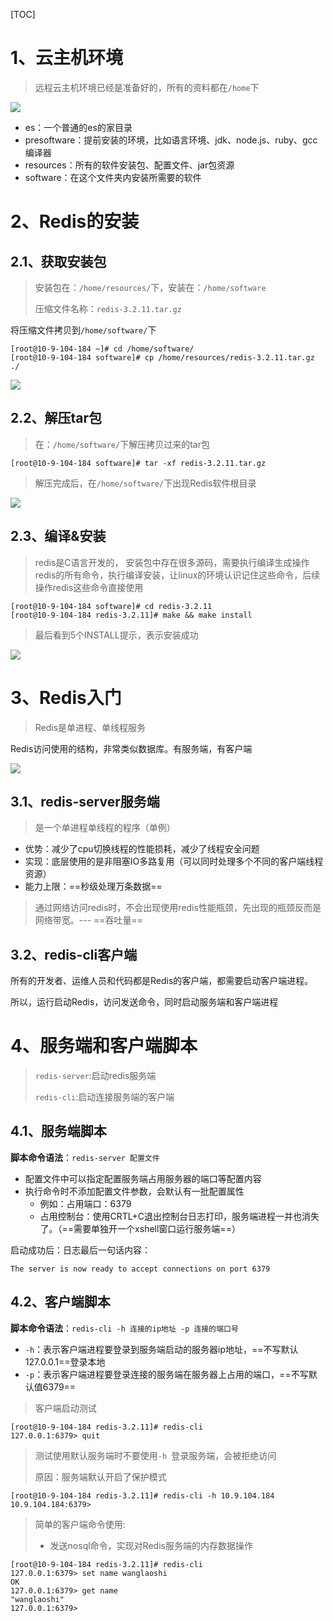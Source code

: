[TOC]

# 1、云主机环境

> 远程云主机环境已经是准备好的，所有的资料都在`/home`下

![](https://note.youdao.com/yws/api/personal/file/11DFBE55FECE429EBDCE529A763666EB?method=download&shareKey=e845589d579909436995ce397faeb65d)

- es：一个普通的es的家目录
- presoftware：提前安装的环境，比如语言环境、jdk、node.js、ruby、gcc编译器
- resources：所有的软件安装包、配置文件、jar包资源
- software：在这个文件夹内安装所需要的软件



# 2、Redis的安装

## 2.1、获取安装包

> 安装包在：`/home/resources/`下，安装在：`/home/software`
>
> 压缩文件名称：`redis-3.2.11.tar.gz`

将压缩文件拷贝到`/home/software/`下

```shell
[root@10-9-104-184 ~]# cd /home/software/
[root@10-9-104-184 software]# cp /home/resources/redis-3.2.11.tar.gz ./
```

![](https://note.youdao.com/yws/api/personal/file/C89B8FEC8AF14E70872BFB440C9DADD0?method=download&shareKey=8c7a8c7f2ad55f64f9dbebf958487794)

## 2.2、解压tar包

> 在：`/home/software/`下解压拷贝过来的tar包

```shell
[root@10-9-104-184 software]# tar -xf redis-3.2.11.tar.gz 
```

> 解压完成后，在`/home/software/`下出现Redis软件根目录

![](https://note.youdao.com/yws/api/personal/file/057B089BD49348B781C531576519A797?method=download&shareKey=d48a36ad3f4327e2f6b911eacdf88ee6)



## 2.3、编译&安装

> redis是C语言开发的， 安装包中存在很多源码，需要执行编译生成操作redis的所有命令，执行编译安装，让linux的环境认识记住这些命令，后续操作redis这些命令直接使用

```shell
[root@10-9-104-184 software]# cd redis-3.2.11
[root@10-9-104-184 redis-3.2.11]# make && make install
```

> 最后看到5个INSTALL提示，表示安装成功

![](https://note.youdao.com/yws/api/personal/file/E306D13CDE064D6DA84FB3C2F66A7CE7?method=download&shareKey=57b275b9117ff338e34100acb9a87a00)



# 3、Redis入门

> Redis是单进程、单线程服务

Redis访问使用的结构，非常类似数据库。有服务端，有客户端

![](https://note.youdao.com/yws/api/personal/file/9D4A7D2B1A5446EEA11EA92BC886AB8D?method=download&shareKey=55c20a11ce558f27c141325d8faebf06)

## 3.1、redis-server服务端

> 是一个单进程单线程的程序（单例）

- 优势：减少了cpu切换线程的性能损耗，减少了线程安全问题
- 实现：底层使用的是非阻塞IO多路复用（可以同时处理多个不同的客户端线程资源）
- 能力上限：==秒级处理万条数据==

> 通过网络访问redis时，不会出现使用redis性能瓶颈，先出现的瓶颈反而是网络带宽。--- ==吞吐量==



## 3.2、redis-cli客户端

所有的开发者、运维人员和代码都是Redis的客户端，都需要启动客户端进程。

所以，运行启动Redis，访问发送命令，同时启动服务端和客户端进程



# 4、服务端和客户端脚本

> `redis-server`:启动redis服务端
>
> `redis-cli`:启动连接服务端的客户端

## 4.1、服务端脚本

**脚本命令语法**：`redis-server 配置文件`

- 配置文件中可以指定配置服务端占用服务器的端口等配置内容
- 执行命令时不添加配置文件参数，会默认有一批配置属性
  - 例如：占用端口：6379
  - 占用控制台：使用CRTL+C退出控制台日志打印，服务端进程一并也消失了。（==需要单独开一个xshell窗口运行服务端==）

启动成功后：日志最后一句话内容：

`The server is now ready to accept connections on port 6379`

## 4.2、客户端脚本

**脚本命令语法**：`redis-cli -h 连接的ip地址 -p 连接的端口号`

- `-h`：表示客户端进程要登录到服务端启动的服务器ip地址，==不写默认127.0.0.1==登录本地
- `-p`：表示客户端进程要登录连接的服务端在服务器上占用的端口，==不写默认值6379==

> 客户端启动测试

```shell
[root@10-9-104-184 redis-3.2.11]# redis-cli
127.0.0.1:6379> quit
```

> 测试使用默认服务端时不要使用`-h `登录服务端，会被拒绝访问
>
> 原因：服务端默认开启了保护模式

```shell
[root@10-9-104-184 redis-3.2.11]# redis-cli -h 10.9.104.184
10.9.104.184:6379>
```



> 简单的客户端命令使用:
>
> - 发送nosql命令，实现对Redis服务端的内存数据操作

```shell
[root@10-9-104-184 redis-3.2.11]# redis-cli
127.0.0.1:6379> set name wanglaoshi
OK
127.0.0.1:6379> get name
"wanglaoshi"
127.0.0.1:6379>
```

